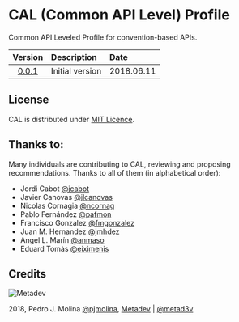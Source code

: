 # CAL (Common API Level) Profile

Common API Leveled Profile for convention-based APIs.

| Version        | Description     | Date     |
|:--------------:|:----------------|:---------|
|[0.0.1](cal.md) | Initial version |2018.06.11|

## License

CAL is distributed under [MIT Licence](./LICENSE).

## Thanks to:

Many individuals are contributing to CAL, reviewing and proposing recommendations. Thanks to all of them (in alphabetical order):

- Jordi Cabot [@jcabot](@jcabot)
- Javier Canovas [@jlcanovas](@jlcanovas)
- Nicolas Cornagia [@ncornag](@ncornag)
- Pablo Fernández [@pafmon](@pafmon)
- Francisco Gonzalez [@fmgonzalez](@fmgonzalez)
- Juan M. Hernandez [@jmhdez](@jmhdez)
- Angel L. Marín [@anmaso](@anmaso)
- Eduard Tomàs [@eiximenis](@eiximenis)

## Credits

![Metadev](https://metadev.pro/img/metadev-200px.png)

2018, Pedro J. Molina [@pjmolina](@pjmolina), [Metadev](https://metadev.pro) | [@metad3v](https://twitter.com/metad3v)

